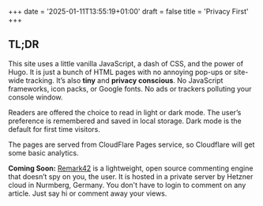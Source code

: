 +++
date = '2025-01-11T13:55:19+01:00'
draft = false
title = 'Privacy First'
+++

## TL;DR

This site uses a little vanilla JavaScript, a dash of CSS, and the power of Hugo. It is just a bunch of HTML pages with no annoying pop-ups or site-wide tracking. It’s also **tiny** and **privacy conscious**. No JavaScript frameworks, icon packs, or Google fonts. No ads or trackers polluting your console window.

Readers are offered the choice to read in light or dark mode. The user’s preference is remembered and saved in local storage. Dark mode is the default for first time visitors.

The pages are served from CloudFlare Pages service, so Cloudflare will get some basic analytics.

**Coming Soon:** [Remark42](https://remark42.com/) is a lightweight, open source commenting engine that doesn’t spy on you, the user. It is hosted in a private server by Hetzner cloud in Nurmberg, Germany. You don't have to login to comment on any article. Just say hi or comment away your views.